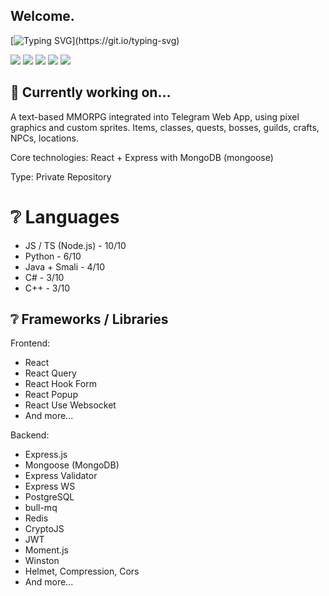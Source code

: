 ## Welcome.

[![Typing SVG](https://readme-typing-svg.herokuapp.com?font=Fira+Code&weight=700&letterSpacing=&duration=2500&pause=5000&repeat=false&width=500&lines=I'm+Denis%2C+NodeJS+backend+developer.)](https://git.io/typing-svg)

![](https://github-profile-summary-cards.vercel.app/api/cards/profile-details?username=KoldaN1&theme=solarized_dark)
![](https://github-profile-summary-cards.vercel.app/api/cards/most-commit-language?username=KoldaN1&theme=solarized_dark)
![](https://github-profile-summary-cards.vercel.app/api/cards/repos-per-language?username=KoldaN1&theme=solarized_dark)
![](https://github-profile-summary-cards.vercel.app/api/cards/stats?username=KoldaN1&theme=solarized_dark)
![](https://github-profile-summary-cards.vercel.app/api/cards/productive-time?username=KoldaN1&theme=solarized_dark)

## 🔨 Currently working on...

A text-based MMORPG integrated into Telegram Web App, using pixel graphics and custom sprites. Items, classes, quests, bosses, guilds, crafts, NPCs, locations.  

Core technologies: React + Express with MongoDB (mongoose)

Type: Private Repository

# ❔ Languages

- JS / TS (Node.js) - 10/10
- Python - 6/10
- Java + Smali - 4/10
- C# - 3/10
- C++ - 3/10

## ❔ Frameworks / Libraries 

Frontend:
- React
- React Query
- React Hook Form
- React Popup
- React Use Websocket
- And more...
  
Backend:
- Express.js
- Mongoose (MongoDB)
- Express Validator
- Express WS
- PostgreSQL
- bull-mq
- Redis
- CryptoJS
- JWT
- Moment.js
- Winston
- Helmet, Compression, Cors
- And more...

